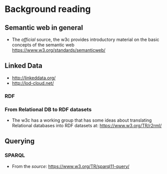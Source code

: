# Background reading

## Semantic web in general

* The _official_ source, the w3c provides introductory material on the basic concepts of the semantic web https://www.w3.org/standards/semanticweb/

## Linked Data

* http://linkeddata.org/
* http://lod-cloud.net/

### RDF

### From Relational DB to RDF datasets

* The w3c has a working group that has some ideas about translating Relational databases into RDF datasets at:
https://www.w3.org/TR/r2rml/

## Querying

### SPARQL

* From the _source_: https://www.w3.org/TR/sparql11-query/
